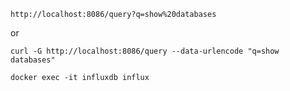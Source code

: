 `http://localhost:8086/query?q=show%20databases`

or

`curl -G http://localhost:8086/query --data-urlencode "q=show databases"`

`docker exec -it influxdb influx`
